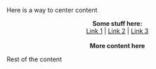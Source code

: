 Here is a way to center content

<p align="center">
  <b>Some stuff here:</b>
  <br>
  <a href="#">Link 1</a> | <a href="#">Link 2</a> | <a href="#">Link 3</a>
  <br><br>
  <b>More content here</b>
</p>

Rest of the content
